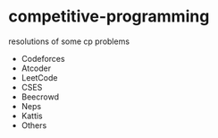 # competitive-programming
resolutions of some cp problems

- Codeforces
- Atcoder
- LeetCode
- CSES
- Beecrowd
- Neps
- Kattis
- Others
